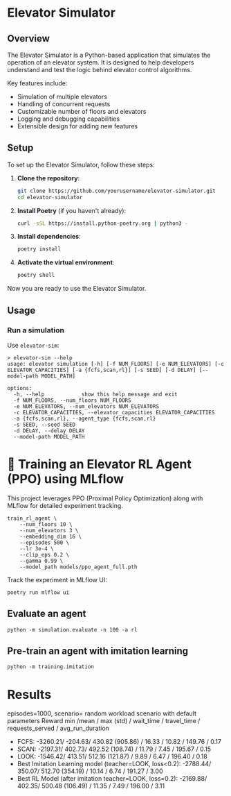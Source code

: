 # Elevator Simulator

## Overview

The Elevator Simulator is a Python-based application that simulates the operation of an elevator system. It is designed to help developers understand and test the logic behind elevator control algorithms.

Key features include:
- Simulation of multiple elevators
- Handling of concurrent requests
- Customizable number of floors and elevators
- Logging and debugging capabilities
- Extensible design for adding new features

## Setup

To set up the Elevator Simulator, follow these steps:

1. **Clone the repository**:
    ```sh
    git clone https://github.com/yourusername/elevator-simulator.git
    cd elevator-simulator
    ```

2. **Install Poetry** (if you haven't already):
    ```sh
    curl -sSL https://install.python-poetry.org | python3 -
    ```

3. **Install dependencies**:
    ```sh
    poetry install
    ```

4. **Activate the virtual environment**:
    ```sh
    poetry shell
    ```

Now you are ready to use the Elevator Simulator.

## Usage


### Run a simulation

Use `elevator-sim`:

```
> elevator-sim --help
usage: elevator simulation [-h] [-f NUM_FLOORS] [-e NUM_ELEVATORS] [-c ELEVATOR_CAPACITIES] [-a {fcfs,scan,rl}] [-s SEED] [-d DELAY] [--model-path MODEL_PATH]

options:
  -h, --help            show this help message and exit
  -f NUM_FLOORS, --num_floors NUM_FLOORS
  -e NUM_ELEVATORS, --num_elevators NUM_ELEVATORS
  -c ELEVATOR_CAPACITIES, --elevator_capacities ELEVATOR_CAPACITIES
  -a {fcfs,scan,rl}, --agent_type {fcfs,scan,rl}
  -s SEED, --seed SEED
  -d DELAY, --delay DELAY
  --model-path MODEL_PATH
  ```

# 🚀 Training an Elevator RL Agent (PPO) using MLflow

This project leverages PPO (Proximal Policy Optimization) along with MLflow for detailed experiment tracking.

```
train_rl_agent \
    --num_floors 10 \
    --num_elevators 3 \
    --embedding_dim 16 \
    --episodes 500 \
    --lr 3e-4 \
    --clip_eps 0.2 \
    --gamma 0.99 \
    --model_path models/ppo_agent_full.pth
```

Track the experiment in MLflow UI:

```
poetry run mlflow ui
```

## Evaluate an agent

```
python -m simulation.evaluate -n 100 -a rl
```

## Pre-train an agent with imitation learning

```
python -m training.imitation
```


# Results

episodes=1000, scenario= random workload scenario with default parameters
Reward min /mean / max (std) / wait_time / travel_time / requests_served / avg_run_duration

* FCFS:  -3260.21/ -204.63/  430.82 (905.86) / 16.33  / 10.82 / 149.76 / 0.17
* SCAN:  -2197.31/  402.73/  492.52 (108.74) / 11.79 /  7.45 / 195.67 / 0.15
* LOOK:  -1546.42/  413.51/  512.16 (121.87) / 9.89 /  6.47 / 196.40 / 0.18
* Best Imitation Learning model (teacher=LOOK, loss<0.2):  -2788.44/  350.07/  512.70 (354.19) / 10.14 / 6.74 / 191.27 / 3.00
* Best RL Model (after imitation teacher=LOOK, loss=0.2): -2169.88/  402.35/  500.48 (106.49) / 11.35 / 7.49 / 196.00 / 3.11